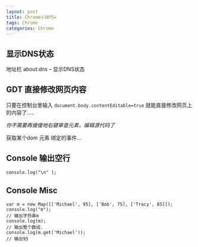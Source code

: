 ```yaml
---
layout: post
title: Chrome小技巧✔︎
tags: Chrome
categories: Chrome
---
```




## 显示DNS状态
地址栏
about:dns – 显示DNS状态







## GDT 直接修改网页内容

只要在控制台里输入 
`document.body.contentEditable=true`
就能直接修改网页上的内容了.....

*你不需要再傻傻地右键审查元素，编辑源代码了*

获取某个dom 元素 绑定的事件...




## Console 输出空行

	console.log("\n" );




## Console Misc
	var m = new Map([['Michael', 95], ['Bob', 75], ['Tracy', 85]]);
	console.log("m");
	// 输出字符串m
	console.log(m);
	// 输出整个数组.
	console.log(m.get('Michael'));
	// 输出95



